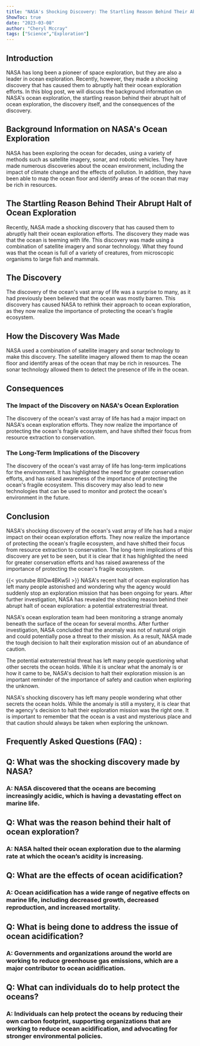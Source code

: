 ```yaml
---
title: "NASA's Shocking Discovery: The Startling Reason Behind Their Abrupt Halt of Ocean Exploration!"
ShowToc: true 
date: "2023-03-08"
author: "Cheryl Mccray" 
tags: ["Science","Exploration"]
---
```

## Introduction 

NASA has long been a pioneer of space exploration, but they are also a leader in ocean exploration. Recently, however, they made a shocking discovery that has caused them to abruptly halt their ocean exploration efforts. In this blog post, we will discuss the background information on NASA's ocean exploration, the startling reason behind their abrupt halt of ocean exploration, the discovery itself, and the consequences of the discovery.

## Background Information on NASA's Ocean Exploration

NASA has been exploring the ocean for decades, using a variety of methods such as satellite imagery, sonar, and robotic vehicles. They have made numerous discoveries about the ocean environment, including the impact of climate change and the effects of pollution. In addition, they have been able to map the ocean floor and identify areas of the ocean that may be rich in resources.

## The Startling Reason Behind Their Abrupt Halt of Ocean Exploration

Recently, NASA made a shocking discovery that has caused them to abruptly halt their ocean exploration efforts. The discovery they made was that the ocean is teeming with life. This discovery was made using a combination of satellite imagery and sonar technology. What they found was that the ocean is full of a variety of creatures, from microscopic organisms to large fish and mammals.

## The Discovery

The discovery of the ocean's vast array of life was a surprise to many, as it had previously been believed that the ocean was mostly barren. This discovery has caused NASA to rethink their approach to ocean exploration, as they now realize the importance of protecting the ocean's fragile ecosystem.

## How the Discovery Was Made

NASA used a combination of satellite imagery and sonar technology to make this discovery. The satellite imagery allowed them to map the ocean floor and identify areas of the ocean that may be rich in resources. The sonar technology allowed them to detect the presence of life in the ocean.

## Consequences

### The Impact of the Discovery on NASA's Ocean Exploration

The discovery of the ocean's vast array of life has had a major impact on NASA's ocean exploration efforts. They now realize the importance of protecting the ocean's fragile ecosystem, and have shifted their focus from resource extraction to conservation.

### The Long-Term Implications of the Discovery

The discovery of the ocean's vast array of life has long-term implications for the environment. It has highlighted the need for greater conservation efforts, and has raised awareness of the importance of protecting the ocean's fragile ecosystem. This discovery may also lead to new technologies that can be used to monitor and protect the ocean's environment in the future.

## Conclusion

NASA's shocking discovery of the ocean's vast array of life has had a major impact on their ocean exploration efforts. They now realize the importance of protecting the ocean's fragile ecosystem, and have shifted their focus from resource extraction to conservation. The long-term implications of this discovery are yet to be seen, but it is clear that it has highlighted the need for greater conservation efforts and has raised awareness of the importance of protecting the ocean's fragile ecosystem.

{{< youtube 8lIQw4BKw5I >}} 
NASA's recent halt of ocean exploration has left many people astonished and wondering why the agency would suddenly stop an exploration mission that has been ongoing for years. After further investigation, NASA has revealed the shocking reason behind their abrupt halt of ocean exploration: a potential extraterrestrial threat. 

NASA's ocean exploration team had been monitoring a strange anomaly beneath the surface of the ocean for several months. After further investigation, NASA concluded that the anomaly was not of natural origin and could potentially pose a threat to their mission. As a result, NASA made the tough decision to halt their exploration mission out of an abundance of caution. 

The potential extraterrestrial threat has left many people questioning what other secrets the ocean holds. While it is unclear what the anomaly is or how it came to be, NASA's decision to halt their exploration mission is an important reminder of the importance of safety and caution when exploring the unknown. 

NASA's shocking discovery has left many people wondering what other secrets the ocean holds. While the anomaly is still a mystery, it is clear that the agency's decision to halt their exploration mission was the right one. It is important to remember that the ocean is a vast and mysterious place and that caution should always be taken when exploring the unknown.

## Frequently Asked Questions (FAQ) :
<h2>Q: What was the shocking discovery made by NASA?</h2>

<h3>A: NASA discovered that the oceans are becoming increasingly acidic, which is having a devastating effect on marine life.</h3>

<h2>Q: What was the reason behind their halt of ocean exploration?</h2>

<h3>A: NASA halted their ocean exploration due to the alarming rate at which the ocean’s acidity is increasing.</h3>

<h2>Q: What are the effects of ocean acidification?</h2>

<h3>A: Ocean acidification has a wide range of negative effects on marine life, including decreased growth, decreased reproduction, and increased mortality.</h3>

<h2>Q: What is being done to address the issue of ocean acidification?</h2>

<h3>A: Governments and organizations around the world are working to reduce greenhouse gas emissions, which are a major contributor to ocean acidification.</h3>

<h2>Q: What can individuals do to help protect the oceans?</h2>

<h3>A: Individuals can help protect the oceans by reducing their own carbon footprint, supporting organizations that are working to reduce ocean acidification, and advocating for stronger environmental policies.</h3>





